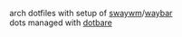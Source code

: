 arch dotfiles with setup of [swaywm](https://github.com/swaywm/sway)/[waybar](https://github.com/Alexays/Waybar)  
dots managed with [dotbare](https://github.com/kazhala/dotbare)
